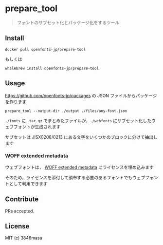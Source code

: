 # prepare_tool

> フォントのサブセット化とパッケージ化をするツール

## Install

```
docker pull openfonts-jp/prepare-tool
```

もしくは

```
whalebrew install openfonts-jp/prepare-tool
```

## Usage

https://github.com/openfonts-jp/packages の JSON ファイルからパッケージを作ります

```
prepare_tool --output-dir ./output ./files/any-font.json
```

`./fonts` に `.tar.gz` でまとめたファイルが，`./webfonts` にサブセット化したウェブフォントが生成されます

サブセットは JISX0208/0213 にある文字をいくつかのブロックに分けて抽出します

### WOFF extended metadata

ウェブフォントは， [WOFF extended metadata] にライセンスを埋め込みます

そのため，ライセンスを添付して頒布する必要のあるフォントでもウェブフォントとして利用できます

[WOFF extended metadata]: https://www.w3.org/TR/2012/REC-WOFF-20121213/#Metadata

## Contribute

PRs accepted.

## License

MIT (c) 3846masa
